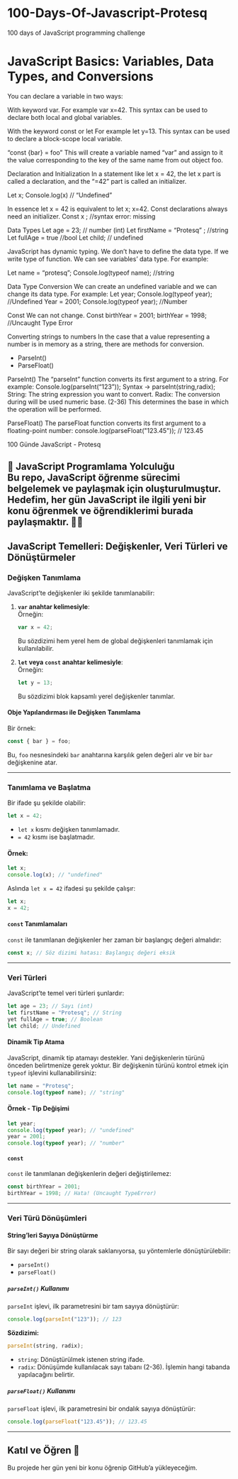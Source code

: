 # 100-Days-Of-Javascript-Protesq
 100 days of JavaScript programming challenge


# JavaScript Basics: Variables, Data Types, and Conversions

You can declare a variable in two ways:

With keyword var. For example var x=42. This syntax can be used to declare both local and global variables. 

With the keyword const or let For example let y=13. This syntax can be used to declare a block-scope local variable.

“const {bar} = foo” This will create a variable named “var” and assign to it the value corresponding to the key of the same name from out object foo.

Declaration and Initialization
In a statement like let x = 42, the let x part is called a declaration, and the “=42” part is called an initializer.

Let x;
Console.log(x) // “Undefined”

In essence let x = 42 is equivalent to let x; x=42.
Const declarations always need an initializer.
Const x ; //syntax error: missing

Data Types
Let age = 23; // number (int)
Let firstName = “Protesq” ; //string
Let fullAge = true //bool
Let child; // undefined

JavaScript has dynamic typing. We don’t have to define the data type. 
If we write type of function. We can see variables’ data type.
For example:

Let name = “protesq”;
Console.log(typeof name); //string

Data Type Conversion
We can create an undefined variable and we can change its data type. 
For example:
Let year;
Console.log(typeof year); //Undefined
Year = 2001;
Console.log(typeof year); //Number

Const
We can not change.
Const birthYear = 2001;
birthYear = 1998; //Uncaught Type Error

Converting strings to numbers
In the case that a value representing a number is in memory as a string, there are methods for conversion.
- ParseInt()
- ParseFloat()

ParseInt()
The “parseInt” function converts its first argument to a string.
For example:
Console.log(parseInt(“123”));
Syntax -> parseInt(string,radix);
String: The string expression you want to convert. 
Radix: The conversion during will be used numeric base. (2-36) This determines the base in which the operation will be performed.

ParseFloat()
The parseFloat function converts its first argument to a floating-point number:
console.log(parseFloat("123.45")); // 123.45

 100 Günde JavaScript - Protesq

🎯 **JavaScript Programlama Yolculuğu**  
Bu repo, JavaScript öğrenme sürecimi belgelemek ve paylaşmak için oluşturulmuştur. Hedefim, her gün JavaScript ile ilgili yeni bir konu öğrenmek ve öğrendiklerimi burada paylaşmaktır. 👨‍💻
---

## JavaScript Temelleri: Değişkenler, Veri Türleri ve Dönüştürmeler

### Değişken Tanımlama
JavaScript’te değişkenler iki şekilde tanımlanabilir:

1. **`var` anahtar kelimesiyle**:  
   Örneğin:
   ```javascript
   var x = 42;
   ```  
   Bu sözdizimi hem yerel hem de global değişkenleri tanımlamak için kullanılabilir.

2. **`let` veya `const` anahtar kelimesiyle**:  
   Örneğin:
   ```javascript
   let y = 13;
   ```  
   Bu sözdizimi blok kapsamlı yerel değişkenler tanımlar.

#### Obje Yapılandırması ile Değişken Tanımlama
Bir örnek:
```javascript
const { bar } = foo;
```
Bu, `foo` nesnesindeki `bar` anahtarına karşılık gelen değeri alır ve bir `bar` değişkenine atar.

---

### Tanımlama ve Başlatma

Bir ifade şu şekilde olabilir:
```javascript
let x = 42;
```
- `let x` kısmı değişken tanımlamadır.
- `= 42` kısmı ise başlatmadır.

#### Örnek:
```javascript
let x;
console.log(x); // "undefined"
```
Aslında `let x = 42` ifadesi şu şekilde çalışır:
```javascript
let x;
x = 42;
```

#### `const` Tanımlamaları
`const` ile tanımlanan değişkenler her zaman bir başlangıç değeri almalıdır:
```javascript
const x; // Söz dizimi hatası: Başlangıç değeri eksik
```

---

### Veri Türleri

JavaScript’te temel veri türleri şunlardır:
```javascript
let age = 23; // Sayı (int)
let firstName = "Protesq"; // String
yet fullAge = true; // Boolean
let child; // Undefined
```

#### Dinamik Tip Atama
JavaScript, dinamik tip atamayı destekler. Yani değişkenlerin türünü önceden belirtmenize gerek yoktur. Bir değişkenin türünü kontrol etmek için `typeof` işlevini kullanabilirsiniz:
```javascript
let name = "Protesq";
console.log(typeof name); // "string"
```

#### Örnek - Tip Değişimi
```javascript
let year;
console.log(typeof year); // "undefined"
year = 2001;
console.log(typeof year); // "number"
```

#### `const`
`const` ile tanımlanan değişkenlerin değeri değiştirilemez:
```javascript
const birthYear = 2001;
birthYear = 1998; // Hata! (Uncaught TypeError)
```

---

### Veri Türü Dönüşümleri

#### String’leri Sayıya Dönüştürme
Bir sayı değeri bir string olarak saklanıyorsa, şu yöntemlerle dönüştürülebilir:
- `parseInt()`
- `parseFloat()`

##### `parseInt()` Kullanımı
`parseInt` işlevi, ilk parametresini bir tam sayıya dönüştürür:
```javascript
console.log(parseInt("123")); // 123
```

**Sözdizimi:**
```javascript
parseInt(string, radix);
```
- `string`: Dönüştürülmek istenen string ifade.
- `radix`: Dönüşümde kullanılacak sayı tabanı (2-36). İşlemin hangi tabanda yapılacağını belirtir.

##### `parseFloat()` Kullanımı
`parseFloat` işlevi, ilk parametresini bir ondalık sayıya dönüştürür:
```javascript
console.log(parseFloat("123.45")); // 123.45
```

---

## Katıl ve Öğren 🚀
Bu projede her gün yeni bir konu öğrenip GitHub’a yükleyeceğim.
